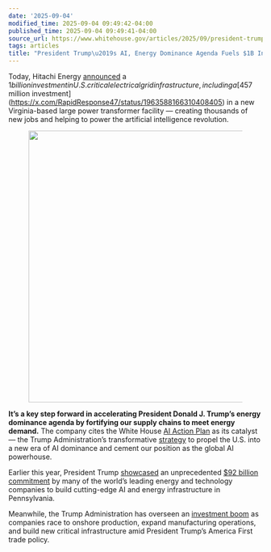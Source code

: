 ```yaml
---
date: '2025-09-04'
modified_time: 2025-09-04 09:49:42-04:00
published_time: 2025-09-04 09:49:41-04:00
source_url: https://www.whitehouse.gov/articles/2025/09/president-trumps-ai-energy-dominance-agenda-fuels-1b-investment/
tags: articles
title: "President Trump\u2019s AI, Energy Dominance Agenda Fuels $1B Investment"
---
```

 
Today, Hitachi Energy
[announced](https://www.hitachienergy.com/news-and-events/press-releases/2025/09/hitachi-announces-historic-1-billion-usd-manufacturing-investment-to-power-america-s-energy-future-through-production-of-critical-grid-infrastructure)
a $1 billion investment in U.S. critical electrical grid infrastructure,
including a [$457 million
investment](https://x.com/RapidResponse47/status/1963588166310408405) in
a new Virginia-based large power transformer facility — creating
thousands of new jobs and helping to power the artificial intelligence
revolution.

<figure>
<img
src="https://www.whitehouse.gov/wp-content/uploads/2025/09/squawk-box.jpg"
style="width:538px;height:auto" decoding="async"
data-fetchpriority="high" sizes="(max-width: 640px) 100vw, 640px"
srcset="https://www.whitehouse.gov/wp-content/uploads/2025/09/squawk-box.jpg 640w, https://www.whitehouse.gov/wp-content/uploads/2025/09/squawk-box.jpg?resize=600,338 600w"
width="640" height="360" />
</figure>

**It’s a key step forward in accelerating President Donald J. Trump’s
energy dominance agenda by fortifying our supply chains to meet energy
demand.** The company cites the White House [AI Action
Plan](https://www.whitehouse.gov/wp-content/uploads/2025/07/Americas-AI-Action-Plan.pdf)
as its catalyst — the Trump Administration’s
transformative [strategy](https://www.whitehouse.gov/articles/2025/07/white-house-unveils-americas-ai-action-plan/) to
propel the U.S. into a new era of AI dominance and cement our position
as the global AI powerhouse.

Earlier this year, President Trump
[showcased](https://www.whitehouse.gov/articles/2025/07/president-trump-solidifies-u-s-position-as-leader-in-ai/)
an unprecedented [$92 billion
commitment](https://www.whitehouse.gov/articles/2025/07/icymi-president-trump-announces-92-billion-in-ai-energy-powerhouse-investments/)
by many of the world’s leading energy and technology companies to build
cutting-edge AI and energy infrastructure in Pennsylvania.

Meanwhile, the Trump Administration has overseen an [investment
boom](https://www.whitehouse.gov/articles/2025/08/trump-effect-a-running-list-of-new-u-s-investment-in-president-trumps-second-term/)
as companies race to onshore production, expand manufacturing
operations, and build new critical infrastructure amid President Trump’s
America First trade policy.
